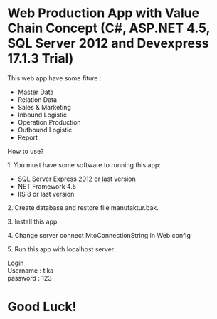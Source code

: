 # Web Production App with Value Chain Concept (C#, ASP.NET 4.5, SQL Server 2012 and Devexpress 17.1.3 Trial)
<p>This web app have some fiture :</p>
<ul>
 <li>Master Data</li>
 <li>Relation Data</li>
  <li>Sales & Marketing</li>
  <li>Inbound Logistic</li>
  <li>Operation Production</li>
  <li>Outbound Logistic</li>
  <li>Report</li>
</ul>

<p>How to use?</p>
<p>1. You must have some software to running this app:</p>
<ul>
 <li>SQL Server Express 2012 or last version</li>
 <li>NET Framework 4.5</li>
 <li>IIS 8 or last version</li>
</ul>
<p>2. Create database and restore file manufaktur.bak.</p>
<p>3. Install this app.</p>
<p>4. Change server connect MtoConnectionString in Web.config</p>
<p>5. Run this app with localhost server.</p>
Login</br>
Username : tika</br>
password : 123

# Good Luck!
